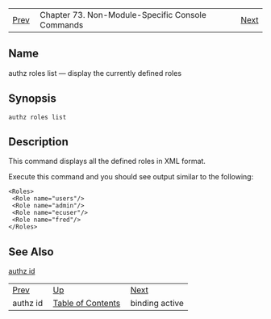 |     |     |     |
| --- | --- | --- |
| [Prev](console_commands.authz_id)  | Chapter 73. Non-Module-Specific Console Commands |  [Next](console_commands.binding_active) |

<a name="console_commands.authz_roles_list"></a>
## Name

authz roles list — display the currently defined roles

## Synopsis

`authz roles list`

<a name="idp14201424"></a>
## Description

This command displays all the defined roles in XML format.

Execute this command and you should see output similar to the following:

```
<Roles>
 <Role name="users"/>
 <Role name="admin"/>
 <Role name="ecuser"/>
 <Role name="fred"/>
</Roles>
```
<a name="idp14204144"></a>
## See Also

[authz id](console_commands.authz_id "authz id")

|     |     |     |
| --- | --- | --- |
| [Prev](console_commands.authz_id)  | [Up](console.cmds.ref) |  [Next](console_commands.binding_active) |
| authz id  | [Table of Contents](index) |  binding active |

